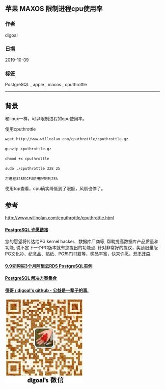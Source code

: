 ## 苹果 MAXOS 限制进程cpu使用率  
                    
### 作者                    
digoal                    
                    
### 日期                    
2019-10-09                    
                    
### 标签                    
PostgreSQL , apple , macos , cputhrottle        
                    
----                    
                    
## 背景       
和linux一样，可以限制进程的cpu使用率。    
  
使用cputhrottle   
  
```  
wget http://www.willnolan.com/cputhrottle/cputhrottle.gz  
  
gunzip cputhrottle.gz  
  
chmod +x cputhrottle  
  
sudo ./cputhrottle 328 25  
  
将进程328的CPU使用限制到25%  
```  
  
使用top查看，cpu确实降低到了限额，风扇也停了。   
  
  
## 参考  
http://www.willnolan.com/cputhrottle/cputhrottle.html  
  
   
  
  
  
  
  
  
  
  
  
  
  
  
  
  
  
  
  
  
  
  
  
  
  
  
  
  
  
  
  
  
  
  
  
  
  
  
  
  
  
  
  
  
  
  
  
  
  
  
  
  
  
  
  
  
  
  
  
#### [PostgreSQL 许愿链接](https://github.com/digoal/blog/issues/76 "269ac3d1c492e938c0191101c7238216")
您的愿望将传达给PG kernel hacker、数据库厂商等, 帮助提高数据库产品质量和功能, 说不定下一个PG版本就有您提出的功能点. 针对非常好的提议，奖励限量版PG文化衫、纪念品、贴纸、PG热门书籍等，奖品丰富，快来许愿。[开不开森](https://github.com/digoal/blog/issues/76 "269ac3d1c492e938c0191101c7238216").  
  
  
#### [9.9元购买3个月阿里云RDS PostgreSQL实例](https://www.aliyun.com/database/postgresqlactivity "57258f76c37864c6e6d23383d05714ea")
  
  
#### [PostgreSQL 解决方案集合](https://yq.aliyun.com/topic/118 "40cff096e9ed7122c512b35d8561d9c8")
  
  
#### [德哥 / digoal's github - 公益是一辈子的事.](https://github.com/digoal/blog/blob/master/README.md "22709685feb7cab07d30f30387f0a9ae")
  
  
![digoal's wechat](../pic/digoal_weixin.jpg "f7ad92eeba24523fd47a6e1a0e691b59")
  
